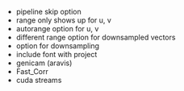 - pipeline skip option
- range only shows up for u, v
- autorange option for u, v
- different range option for downsampled vectors
- option for downsampling
- include font with project
- genicam (aravis)
- Fast_Corr
- cuda streams
